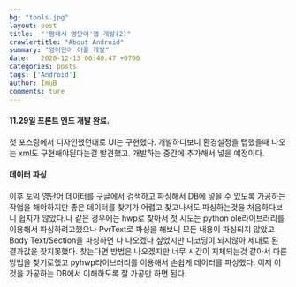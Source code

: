 ```yaml
---
bg: "tools.jpg"
layout: post
title:  "'짬내서 영단어'앱 개발(2)"
crawlertitle: "About Android"
summary: "영어단어 어플 개발"
date:   2020-12-13 00:40:47 +0700
categories: posts
tags: ['Android']
author: ImuB
comments: ture
---
```


#### 11.29일 프론트 엔드 개발 완료.

첫 포스팅에서 디자인했던대로 UI는 구현했다. 개발하다보니 환경설정을 탭했을때 나오는 xml도 구현해야된다는걸 발견했고. 개발하는 중간에 추가해서 넣을 예정이다.

#### 데이터 파싱

이후 토익 영단어 데이터를 구글에서 검색하고 파싱해서 DB에 넣을 수 있도록 가공하는 작업을 해야하지만 좋은 데이터를 찾기가 어렵고 찾고나서도 파싱하는것을 처음하다보니 쉽지가 않았다.나 같은 경우에는 hwp로 찾아서 첫 시도는 python ole라이브러리를 이용해서 파싱하려고했으나 PvrText로 파싱을 해보니 모든 내용이 파싱되지 않았고 Body Text/Section을 파싱하면 다 나오겠다 싶었지만 디코딩이 되지않아 제대로 된 결과값을 찾지못했다. 찾는다면 방법은 나오겠지만 너무 시간이 지체되는것 같아서 다른 방법을 찾기로했고 pyhwp라이브러리를 이용해서 손쉽게 데이터를 파싱했다. 이제 이것을 가공하는 DB에서 이해하도록 잘 가공만 하면 된다.
